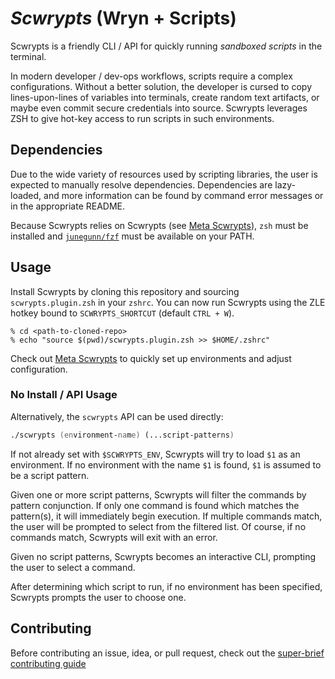 # *Scwrypts* (Wryn + Scripts)

Scwrypts is a friendly CLI / API for quickly running *sandboxed scripts* in the terminal.

In modern developer / dev-ops workflows, scripts require a complex configurations.
Without a better solution, the developer is cursed to copy lines-upon-lines of variables into terminals, create random text artifacts, or maybe even commit secure credentials into source.
Scwrypts leverages ZSH to give hot-key access to run scripts in such environments.


## Dependencies
Due to the wide variety of resources used by scripting libraries, the user is expected to manually resolve dependencies.
Dependencies are lazy-loaded, and more information can be found by command error messages or in the appropriate README.

Because Scwrypts relies on Scwrypts (see [Meta Scwrypts](./zsh/scwrypts)), `zsh` must be installed and [`junegunn/fzf`](https://github.com/junegunn/fzf) must be available on your PATH.

## Usage
Install Scwrypts by cloning this repository and sourcing `scwrypts.plugin.zsh` in your `zshrc`.
You can now run Scwrypts using the ZLE hotkey bound to `SCWRYPTS_SHORTCUT` (default `CTRL + W`).

```console
% cd <path-to-cloned-repo>
% echo "source $(pwd)/scwrypts.plugin.zsh >> $HOME/.zshrc"
```

Check out [Meta Scwrypts](./zsh/scwrypts) to quickly set up environments and adjust configuration.


### No Install / API Usage
Alternatively, the `scwrypts` API can be used directly:
```zsh
./scwrypts (environment-name) (...script-patterns)
```

If not already set with `$SCWRYPTS_ENV`, Scwrypts will try to load `$1` as an environment.
If no environment with the name `$1` is found, `$1` is assumed to be a script pattern.

Given one or more script patterns, Scwrypts will filter the commands by pattern conjunction.
If only one command is found which matches the pattern(s), it will immediately begin execution.
If multiple commands match, the user will be prompted to select from the filtered list.
Of course, if no commands match, Scwrypts will exit with an error.

Given no script patterns, Scwrypts becomes an interactive CLI, prompting the user to select a command.

After determining which script to run, if no environment has been specified, Scwrypts prompts the user to choose one.


## Contributing

Before contributing an issue, idea, or pull request, check out the [super-brief contributing guide](./docs/CONTRIBUTING.md)
